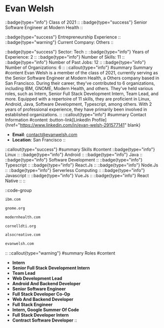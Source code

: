 # Evan Welsh
::badge{type="info"}
Class of 2021
::
::badge{type="success"}
Senior Software Engineer at Modern Health
::

::badge{type="success"}
Entrepreneurship Experience
::
::badge{type="warning"}
Current Company: Others
::

::badge{type="success"}
Sector: Tech
::
::badge{type="info"}
Years of Experience: 2
::
::badge{type="info"}
Number of Skills: 11
::
::badge{type="info"}
Number of Past Jobs: 12
::
::badge{type="info"}
Number of Organizations: 6
::
::callout{type="info"}
#summary
Summary
#content
Evan Welsh is a member of the class of 2021, currently serving as the Senior Software Engineer at Modern Health, a Others company based in San Francisco. During their career, they've contributed to 6 organizations, including IBM, GNOME, Modern Health, and others. They've held various roles, such as Intern, Senior Full Stack Development Intern, Team Lead, and more. Equipped with a repertoire of 11 skills, they are proficient in Linux, Android, Java, Software Development, Typescript, among others.  With 2 years of professional experience, they have primarily been involved in established organizations.
::
::callout{type="info"}
#summary
Contact Information
#content
:button-link[LinkedIn Profile]{href="https://www.linkedin.com/in/evan-welsh-291577141" blank}
- **Email**: contact@evanwelsh.com
- **Location**: San Francisco
::

::callout{type="success"}
#summary
Skills
#content
::badge{type="info"}
Linux
::
::badge{type="info"}
Android
::
::badge{type="info"}
Java
::
::badge{type="info"}
Software Development
::
::badge{type="info"}
Typescript
::
::badge{type="info"}
React.Js
::
::badge{type="info"}
Node.Js
::
::badge{type="info"}
Serverless Computing
::
::badge{type="info"}
Javascript
::
::badge{type="info"}
Vue.Js
::
::badge{type="info"}
React Native
::
::

::code-group
```bash [IBM]
ibm.com
```
```bash [GNOME]
gnome.org
```
```bash [Modern Health]
modernhealth.com
```
```bash [Cornell Design & Tech Initiative]
cornelldti.org
```
```bash [Also Creative]
alsocreative.com
```
```bash [Evanwelsh]
evanwelsh.com
```
::
::callout{type="warning"}
#summary
Roles
#content
- **Intern**
- **Senior Full Stack Development Intern**
- **Team Lead**
- **Web Development Lead**
- **Android And Backend Developer**
- **Senior Software Engineer**
- **Full Stack Developer Co-Op**
- **Web And Backend Developer**
- **Full Stack Engineer**
- **Intern, Google Summer Of Code**
- **Full Stack Developer Intern**
- **Contract Software Developer**
::

